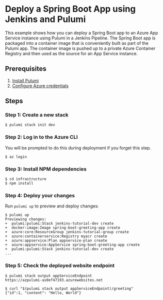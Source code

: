 # Deploy a Spring Boot App using Jenkins and Pulumi

This example shows how you can deploy a Spring Boot app to an Azure App Service instance using Pulumi in a Jenkins Pipeline. The Spring Boot app is packaged into a container image that is conveniently built as part of the Pulumi app. The container image is pushed up to a private Azure Container Registry and then used as the source for an App Service instance.

## Prerequisites

1.  [Install Pulumi](https://www.pulumi.com/docs/get-started/install)
1.  [Configure Azure credentials](https://www.pulumi.com/docs/intro/cloud-providers/azure/setup)

## Steps

### Step 1: Create a new stack

```
$ pulumi stack init dev
```

### Step 2: Log in to the Azure CLI

You will be prompted to do this during deployment if you forget this step.

```
$ az login
```

### Step 3: Install NPM dependencies

```
$ cd infrastructure
$ npm install
```

### Step 4: Deploy your changes

Run `pulumi up` to preview and deploy changes:

```
$ pulumi up
Previewing changes:
+  pulumi:pulumi:Stack jenkins-tutorial-dev create
+  docker:image:Image spring-boot-greeting-app create
+  azure:core:ResourceGroup jenkins-tutorial-group create
+  azure:containerservice:Registry myacr create
+  azure:appservice:Plan appservice-plan create
+  azure:appservice:AppService spring-boot-greeting-app create
+  pulumi:pulumi:Stack jenkins-tutorial-dev create
...
```

### Step 5: Check the deployed website endpoint

```
$ pulumi stack output appServiceEndpoint
https://azpulumi-as0ef47193.azurewebsites.net

$ curl "$(pulumi stack output appServiceEndpoint)/greeting"
{"id":1, "content": "Hello, World"}
```
